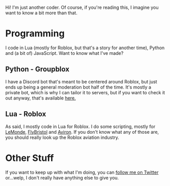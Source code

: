 Hi! I'm just another coder. Of course, if you're reading this, I imagine you want to know a bit more than that.
# Programming
I code in Lua (mostly for Roblox, but that's a story for another time), Python and (a bit of) JavaScript. Want to know what I've made?
## Python - Groupblox
I have a Discord bot that's meant to be centered around Roblox, but just ends up being a general moderation bot half of the time. It's mostly a private bot, which is why I can tailor it to servers, but if you want to check it out anyway, that's available [here.](https://discord.gg/4eX56Jp)
## Lua - Roblox
As said, I mostly code in Lua for Roblox. I do some scripting, mostly for [LeMonde](https://www.roblox.com/My/Groups.aspx?gid=1156950), [FlyBristol](https://www.roblox.com/My/Groups.aspx?gid=2720616) and [Aviron](https://www.roblox.com/My/Groups.aspx?gid=3924384). If you don't know what any of those are, you should really look up the Roblox aviation industry.

# Other Stuff
If you want to keep up with what I'm doing, you can [follow me on Twitter](https://twitter.com/ali365dash) or...welp, I don't really have anything else to give you.
